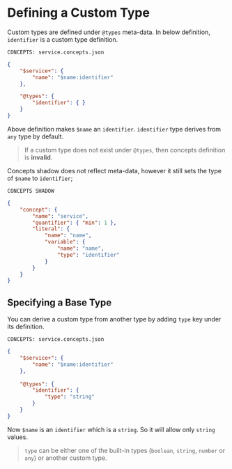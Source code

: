 # Defining a Custom Type

Custom types are defined under `@types` meta-data. In below definition,
`identifier` is a custom type definition.

`CONCEPTS: service.concepts.json`

```json name="service.concepts.json"
{
    "$service+": {
        "name": "$name:identifier"
    },

    "@types": {
        "identifier": { }
    }
}
```

Above definition makes `$name` an `identifier`. `identifier` type derives from
`any` type by default.

> If a custom type does not exist under `@types`, then concepts definition
> is **invalid**.

Concepts shadow does not reflect meta-data, however it still sets the type of
`$name` to `identifier`;

`CONCEPTS SHADOW`

```json name="service.concepts-shadow.json"
{
    "concept": {
        "name": "service",
        "quantifier": { "min": 1 },
        "literal": {
            "name": "name",
            "variable": {
                "name": "name",
                "type": "identifier"
            }
        }
    }
}
```

## Specifying a Base Type

You can derive a custom type from another type by adding `type` key under its
definition.

`CONCEPTS: service.concepts.json`

```json name="base-type/service.concepts.json"
{
    "$service+": {
        "name": "$name:identifier"
    },
    
    "@types": {
        "identifier": { 
            "type": "string"
        }
    }
}
```

Now `$name` is an `identifier` which is a `string`. So it will allow only
`string` values.

> `type` can be either one of the built-in types (`boolean`, `string`, `number`
> or `any`) or another custom type.
